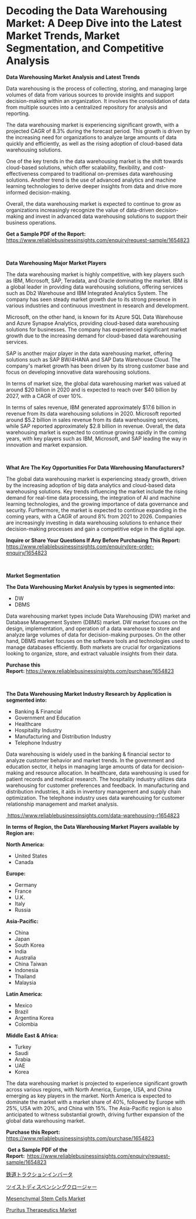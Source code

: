 <p><h1>Decoding the Data Warehousing Market: A Deep Dive into the Latest Market Trends, Market Segmentation, and Competitive Analysis</h1></p><p><strong>Data Warehousing Market Analysis and Latest Trends</strong></p>
<p><p>Data warehousing is the process of collecting, storing, and managing large volumes of data from various sources to provide insights and support decision-making within an organization. It involves the consolidation of data from multiple sources into a centralized repository for analysis and reporting.</p><p>The data warehousing market is experiencing significant growth, with a projected CAGR of 8.3% during the forecast period. This growth is driven by the increasing need for organizations to analyze large amounts of data quickly and efficiently, as well as the rising adoption of cloud-based data warehousing solutions.</p><p>One of the key trends in the data warehousing market is the shift towards cloud-based solutions, which offer scalability, flexibility, and cost-effectiveness compared to traditional on-premises data warehousing solutions. Another trend is the use of advanced analytics and machine learning technologies to derive deeper insights from data and drive more informed decision-making.</p><p>Overall, the data warehousing market is expected to continue to grow as organizations increasingly recognize the value of data-driven decision-making and invest in advanced data warehousing solutions to support their business operations.</p></p>
<p><strong>Get a Sample PDF of the Report:&nbsp;</strong> <a href="https://www.reliablebusinessinsights.com/enquiry/request-sample/1654823">https://www.reliablebusinessinsights.com/enquiry/request-sample/1654823</a></p>
<p>&nbsp;</p>
<p><strong>Data Warehousing Major Market Players</strong></p>
<p><p>The data warehousing market is highly competitive, with key players such as IBM, Microsoft, SAP, Teradata, and Oracle dominating the market. IBM is a global leader in providing data warehousing solutions, offering services such as Db2 Warehouse and IBM Integrated Analytics System. The company has seen steady market growth due to its strong presence in various industries and continuous investment in research and development.</p><p>Microsoft, on the other hand, is known for its Azure SQL Data Warehouse and Azure Synapse Analytics, providing cloud-based data warehousing solutions for businesses. The company has experienced significant market growth due to the increasing demand for cloud-based data warehousing services.</p><p>SAP is another major player in the data warehousing market, offering solutions such as SAP BW/4HANA and SAP Data Warehouse Cloud. The company's market growth has been driven by its strong customer base and focus on developing innovative data warehousing solutions.</p><p>In terms of market size, the global data warehousing market was valued at around $20 billion in 2020 and is expected to reach over $40 billion by 2027, with a CAGR of over 10%.</p><p>In terms of sales revenue, IBM generated approximately $17.6 billion in revenue from its data warehousing solutions in 2020. Microsoft reported around $5.2 billion in sales revenue from its data warehousing services, while SAP reported approximately $2.8 billion in revenue. Overall, the data warehousing market is expected to continue growing rapidly in the coming years, with key players such as IBM, Microsoft, and SAP leading the way in innovation and market expansion.</p></p>
<p>&nbsp;</p>
<p><strong>What Are The Key Opportunities For Data Warehousing Manufacturers?</strong></p>
<p><p>The global data warehousing market is experiencing steady growth, driven by the increasing adoption of big data analytics and cloud-based data warehousing solutions. Key trends influencing the market include the rising demand for real-time data processing, the integration of AI and machine learning technologies, and the growing importance of data governance and security. Furthermore, the market is expected to continue expanding in the coming years, with a CAGR of around 8% from 2021 to 2026. Companies are increasingly investing in data warehousing solutions to enhance their decision-making processes and gain a competitive edge in the digital age.</p></p>
<p><strong>Inquire or Share Your Questions If Any Before Purchasing This Report:</strong> <a href="https://www.reliablebusinessinsights.com/enquiry/pre-order-enquiry/1654823">https://www.reliablebusinessinsights.com/enquiry/pre-order-enquiry/1654823</a></p>
<p>&nbsp;</p>
<p><strong>Market Segmentation</strong></p>
<p><strong>The Data Warehousing Market Analysis by types is segmented into:</strong></p>
<p><ul><li>DW</li><li>DBMS</li></ul></p>
<p><p>Data warehousing market types include Data Warehousing (DW) market and Database Management System (DBMS) market. DW market focuses on the design, implementation, and operation of a data warehouse to store and analyze large volumes of data for decision-making purposes. On the other hand, DBMS market focuses on the software tools and technologies used to manage databases efficiently. Both markets are crucial for organizations looking to organize, store, and extract valuable insights from their data.</p></p>
<p><strong>Purchase this Report:&nbsp;</strong><a href="https://www.reliablebusinessinsights.com/purchase/1654823">https://www.reliablebusinessinsights.com/purchase/1654823</a></p>
<p>&nbsp;</p>
<p><strong>The Data Warehousing Market Industry Research by Application is segmented into:</strong></p>
<p><ul><li>Banking & Financial</li><li>Government and Education</li><li>Healthcare</li><li>Hospitality Industry</li><li>Manufacturing and Distribution Industry</li><li>Telephone Industry</li></ul></p>
<p><p>Data warehousing is widely used in the banking & financial sector to analyze customer behavior and market trends. In the government and education sector, it helps in managing large amounts of data for decision-making and resource allocation. In healthcare, data warehousing is used for patient records and medical research. The hospitality industry utilizes data warehousing for customer preferences and feedback. In manufacturing and distribution industries, it aids in inventory management and supply chain optimization. The telephone industry uses data warehousing for customer relationship management and market analysis.</p></p>
<p><a href="https://www.reliablebusinessinsights.com/data-warehousing-r1654823">&nbsp;https://www.reliablebusinessinsights.com/data-warehousing-r1654823</a></p>
<p><strong>In terms of Region, the Data Warehousing Market Players available by Region are:</strong></p>
<p>
    <p> <strong> North America: </strong>
        <ul>
            <li>United States</li>
            <li>Canada</li>
        </ul>
        </p> 
    <p> <strong> Europe: </strong>
        <ul>
            <li>Germany</li>
            <li>France</li>
            <li>U.K.</li>
            <li>Italy</li>
            <li>Russia</li>
        </ul>
        </p> 
    <p> <strong> Asia-Pacific: </strong>
        <ul>
            <li>China</li>
            <li>Japan</li>
            <li>South Korea</li>
            <li>India</li>
            <li>Australia</li>
            <li>China Taiwan</li>
            <li>Indonesia</li>
            <li>Thailand</li>
            <li>Malaysia</li>
        </ul>
        </p> 
    <p> <strong> Latin America: </strong>
        <ul>
            <li>Mexico</li>
            <li>Brazil</li>
            <li>Argentina Korea</li>
            <li>Colombia</li>
        </ul>
        </p> 
    <p> <strong> Middle East & Africa: </strong>
        <ul>
            <li>Turkey</li>
            <li>Saudi</li>
            <li>Arabia</li>
            <li>UAE</li>
            <li>Korea</li>
        </ul>
    </p>
    </p>
<p><p>The data warehousing market is projected to experience significant growth across various regions, with North America, Europe, USA, and China emerging as key players in the market. North America is expected to dominate the market with a market share of 40%, followed by Europe with 25%, USA with 20%, and China with 15%. The Asia-Pacific region is also anticipated to witness substantial growth, driving further expansion of the global data warehousing market.</p></p>
<p><strong>Purchase this Report: </strong><a href="https://www.reliablebusinessinsights.com/purchase/1654823">https://www.reliablebusinessinsights.com/purchase/1654823</a></p>
<p>&nbsp;<strong>Get a Sample PDF of the Report:&nbsp;&nbsp;</strong><a href="https://www.reliablebusinessinsights.com/enquiry/request-sample/1654823">https://www.reliablebusinessinsights.com/enquiry/request-sample/1654823</a></p>
<p><strong></strong></p>
<p><p><a href="https://github.com/RandallRunte2023/Market-Research-Report-List-1/blob/main/6581129171701.md">鉄道トラクションインバータ</a></p><p><a href="https://github.com/DanykaKilback/Market-Research-Report-List-1/blob/main/7529568171702.md">ツイストディスペンシングクロージャー</a></p><p><a href="https://github.com/rionkhanvai01/Market-Research-Report-List-1/blob/main/mesenchymal-stem-cells-market.md">Mesenchymal Stem Cells Market</a></p><p><a href="https://github.com/nandosuryapratama/Market-Research-Report-List-1/blob/main/pruritus-therapeutics-market.md">Pruritus Therapeutics Market</a></p></p>